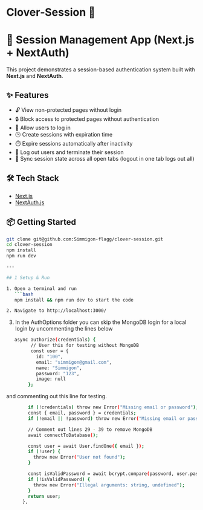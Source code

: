 # Clover‑Session 📧
# 🔐 Session Management App (Next.js + NextAuth)

This project demonstrates a session-based authentication system built with **Next.js** and **NextAuth**.

## ✨ Features

- 🔓 View non-protected pages without login
- 🔒 Block access to protected pages without authentication
- 👤 Allow users to log in
- 🕒 Create sessions with expiration time
- ⏱️ Expire sessions automatically after inactivity
- 🚪 Log out users and terminate their session
- 🔄 Sync session state across all open tabs (logout in one tab logs out all)

## 🛠️ Tech Stack

- [Next.js](https://nextjs.org/)
- [NextAuth.js](https://next-auth.js.org/)

## 📦 Getting Started

```bash
git clone git@github.com:Simmigon-flagg/clover-session.git
cd clover-session
npm install
npm run dev

---

## 1 Setup & Run

1. Open a terminal and run 
   ```bash
   npm install && npm run dev to start the code

2. Navigate to http://localhost:3000/
```
3. In the AuthOptions folder you can skip the MongoDB login for a local login by uncommenting the lines below 

```bash
   async authorize(credentials) {
         // User this for testing without MongoDB
         const user = {
           id: "100",
           email: "simmigon@gmail.com",
           name: "Simmigon",
           password: "123",
           image: null
        };
```
and commenting out this line for testing.

```bash
        if (!credentials) throw new Error("Missing email or password");
        const { email, password } = credentials;
        if (!email || !password) throw new Error("Missing email or password");

        // Comment out lines 29 - 39 to remove MongoDB
        await connectToDatabase();

        const user = await User.findOne({ email });
        if (!user) {
          throw new Error("User not found");
        }

        const isValidPassword = await bcrypt.compare(password, user.password);
        if (!isValidPassword) {
          throw new Error("Illegal arguments: string, undefined");
        }
        return user;
      },
```

      

